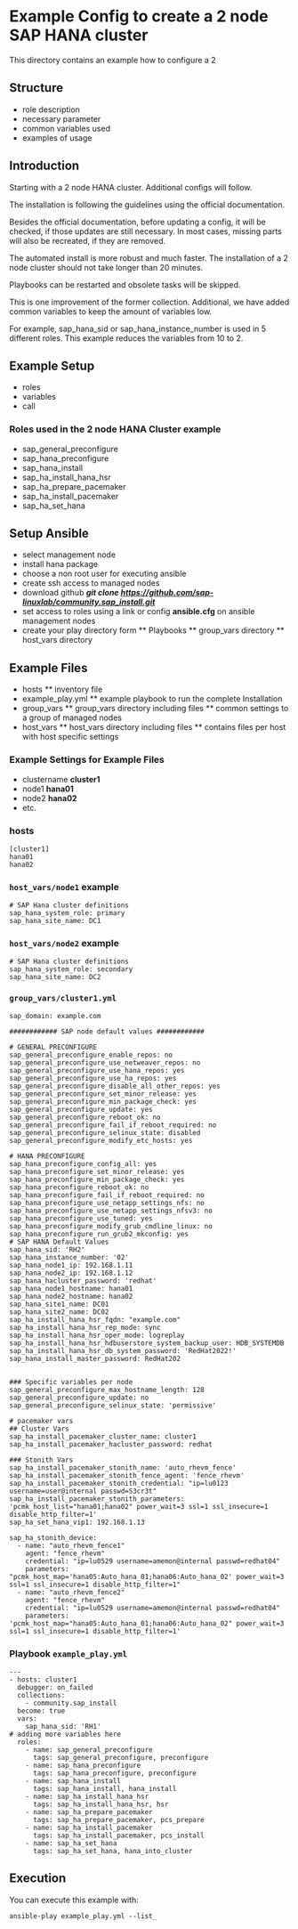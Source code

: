# Example Config to create a 2 node SAP HANA cluster

This directory contains an example how to configure a 2
## Structure

*   role description
*   necessary parameter
*   common variables used
*   examples of usage

## Introduction

Starting with a 2 node HANA cluster. Additional configs will follow.

The installation is following the guidelines using the official documentation.

Besides the official documentation, before updating a config, it will be checked, if those updates are still necessary. In most cases, missing parts will also be recreated, if they are removed.

The automated install is more robust and much faster. The installation of a 2 node cluster should not take longer than 20 minutes.

Playbooks can be restarted and obsolete tasks will be skipped.

This is one improvement of the former collection. Additional, we have added common variables to keep the amount of variables low.

For example, sap_hana_sid or sap_hana_instance_number is used in 5 different roles. This example reduces the variables from 10 to 2.

## Example Setup
*   roles
*   variables
*   call

### Roles used in the 2 node HANA Cluster example
*   sap_general_preconfigure
*   sap_hana_preconfigure
*   sap_hana_install
*   sap_ha_install_hana_hsr
*   sap_ha_prepare_pacemaker
*   sap_ha_install_pacemaker
*   sap_ha_set_hana

## Setup Ansible
*   select management node
*   install hana package
*   choose a non root user for executing ansible
*   create ssh access to managed nodes
*   download github ***git clone https://github.com/sap-linuxlab/community.sap_install.git***
*   set access to roles using a link or config **ansible.cfg** on ansible management nodes
*   create your play directory form
**  Playbooks
**  group_vars directory
**  host_vars directory

## Example Files
*   hosts
**  inventory file
*   example_play.yml
**  example playbook to run the complete Installation
*   group_vars
**  group_vars directory including files
**  common settings to a group of managed nodes
*   host_vars
**  host_vars directory including files
**  contains files per host with host specific settings

### Example Settings for Example Files
* clustername **cluster1**
* node1 **hana01**
* node2 **hana02**
* etc.

### hosts
```
[cluster1]
hana01
hana02
```
### `host_vars/node1` example
```
# SAP Hana cluster definitions
sap_hana_system_role: primary
sap_hana_site_name: DC1
```

### `host_vars/node2` example
```
# SAP Hana cluster definitions
sap_hana_system_role: secondary
sap_hana_site_name: DC2

```
### `group_vars/cluster1.yml`
```
sap_domain: example.com

############ SAP node default values ############

# GENERAL PRECONFIGURE
sap_general_preconfigure_enable_repos: no
sap_general_preconfigure_use_netweaver_repos: no
sap_general_preconfigure_use_hana_repos: yes
sap_general_preconfigure_use_ha_repos: yes
sap_general_preconfigure_disable_all_other_repos: yes
sap_general_preconfigure_set_minor_release: yes
sap_general_preconfigure_min_package_check: yes
sap_general_preconfigure_update: yes
sap_general_preconfigure_reboot_ok: no
sap_general_preconfigure_fail_if_reboot_required: no
sap_general_preconfigure_selinux_state: disabled
sap_general_preconfigure_modify_etc_hosts: yes

# HANA PRECONFIGURE
sap_hana_preconfigure_config_all: yes
sap_hana_preconfigure_set_minor_release: yes
sap_hana_preconfigure_min_package_check: yes
sap_hana_preconfigure_reboot_ok: no
sap_hana_preconfigure_fail_if_reboot_required: no
sap_hana_preconfigure_use_netapp_settings_nfs: no
sap_hana_preconfigure_use_netapp_settings_nfsv3: no
sap_hana_preconfigure_use_tuned: yes
sap_hana_preconfigure_modify_grub_cmdline_linux: no
sap_hana_preconfigure_run_grub2_mkconfig: yes
# SAP HANA Default Values
sap_hana_sid: 'RH2'
sap_hana_instance_number: '02'
sap_hana_node1_ip: 192.168.1.11
sap_hana_node2_ip: 192.168.1.12
sap_hana_hacluster_password: 'redhat'
sap_hana_node1_hostname: hana01
sap_hana_node2_hostname: hana02
sap_hana_site1_name: DC01
sap_hana_site2_name: DC02
sap_ha_install_hana_hsr_fqdn: "example.com"
sap_ha_install_hana_hsr_rep_mode: sync
sap_ha_install_hana_hsr_oper_mode: logreplay
sap_ha_install_hana_hsr_hdbuserstore_system_backup_user: HDB_SYSTEMDB
sap_ha_install_hana_hsr_db_system_password: 'RedHat2022!'
sap_hana_install_master_password: RedHat202


### Specific variables per node
sap_general_preconfigure_max_hostname_length: 128
sap_general_preconfigure_update: no
sap_general_preconfigure_selinux_state: 'permissive'

# pacemaker vars
## Cluster Vars
sap_ha_install_pacemaker_cluster_name: cluster1
sap_ha_install_pacemaker_hacluster_password: redhat

### Stonith Vars
sap_ha_install_pacemaker_stonith_name: 'auto_rhevm_fence'
sap_ha_install_pacemaker_stonith_fence_agent: 'fence_rhevm'
sap_ha_install_pacemaker_stonith_credential: "ip=lu0123 username=user@internal passwd=S3cr3t"
sap_ha_install_pacemaker_stonith_parameters: 'pcmk_host_list="hana01;hana02" power_wait=3 ssl=1 ssl_insecure=1 disable_http_filter=1'
sap_ha_set_hana_vip1: 192.168.1.13

sap_ha_stonith_device:
  - name: "auto_rhevm_fence1"
    agent: "fence_rhevm"
    credential: "ip=lu0529 username=amemon@internal passwd=redhat04"
    parameters: "pcmk_host_map='hana05:Auto_hana_01;hana06:Auto_hana_02' power_wait=3 ssl=1 ssl_insecure=1 disable_http_filter=1"
  - name: "auto_rhevm_fence2"
    agent: "fence_rhevm"
    credential: "ip=lu0529 username=amemon@internal passwd=redhat04"
    parameters: 'pcmk_host_map="hana05:Auto_hana_01;hana06:Auto_hana_02" power_wait=3 ssl=1 ssl_insecure=1 disable_http_filter=1'

```
### Playbook `example_play.yml`
```
---
- hosts: cluster1
  debugger: on_failed
  collections:
    - community.sap_install
  become: true
  vars:
    sap_hana_sid: 'RH1'
# adding more variables here
  roles:
    - name: sap_general_preconfigure
      tags: sap_general_preconfigure, preconfigure
    - name: sap_hana_preconfigure
      tags: sap_hana_preconfigure, preconfigure
    - name: sap_hana_install
      tags: sap_hana_install, hana_install
    - name: sap_ha_install_hana_hsr
      tags: sap_ha_install_hana_hsr, hsr
    - name: sap_ha_prepare_pacemaker
      tags: sap_ha_prepare_pacemaker, pcs_prepare
    - name: sap_ha_install_pacemaker
      tags: sap_ha_install_pacemaker, pcs_install
    - name: sap_ha_set_hana
      tags: sap_ha_set_hana, hana_into_cluster
```

## Execution
You can execute this example with:
```
ansible-play example_play.yml --list_
```

